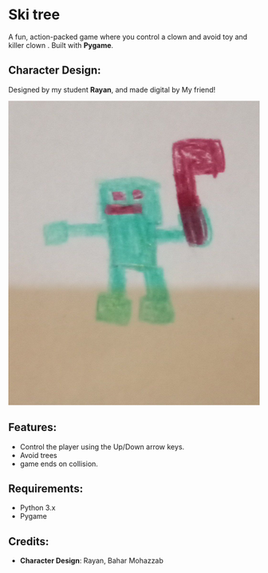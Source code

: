 # Ski tree

A fun, action-packed game where you control a clown and avoid toy and killer clown . Built with **Pygame**.

## Character Design:
Designed by my student **Rayan**, and made digital by My friend!

![Character](Player_drawing.jpg)  

## Features:
- Control the player using the Up/Down arrow keys.
- Avoid trees
- game ends on collision.

## Requirements:
- Python 3.x
- Pygame 

## Credits:
- **Character Design**: Rayan, Bahar Mohazzab
